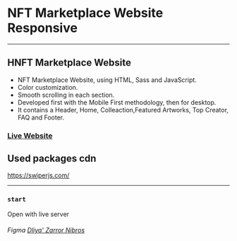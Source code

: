 # NFT Marketplace Website Responsive

<hr/>

## HNFT Marketplace Website

- NFT Marketplace Website, using HTML, Sass and JavaScript.
- Color customization.
- Smooth scrolling in each section.
- Developed first with the Mobile First methodology, then for desktop.
- It contains a Header, Home, Colleaction,Featured Artworks, Top Creator, FAQ and Footer.

### [Live Website](https://hallowen-temp-rs.netlify.app/)

## Used packages cdn

https://swiperjs.com/ <br>

<hr/>

### `start`

Open with live server

###### Figma [Dliya' Zarror Nibros](https://www.figma.com/community/file/1049722135974898834)
